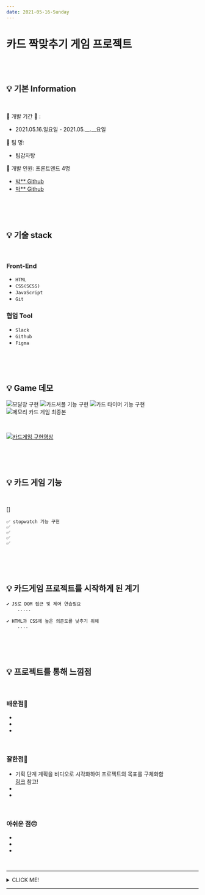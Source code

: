 ```yaml
---
date: 2021-05-16-Sunday
---
```

# 카드 짝맞추기 게임 프로젝트 

<br>
<br>

## 💡 기본 Information

<br>

📌 개발 기간 📆 : 
- 2021.05.16.일요일 - 2021.05.__.__요일   

📌 팀 명: 
- 팀감자탕   

📌 개발 인원: 프론트엔드 4명
- [박** Github](https://github.com/Nomankey/)
- [박** Github](https://github.com/ekfka4863/)

<br>
<br>
<br>

## 💡 기술 stack

<br>

### Front-End
- `HTML`
- `CSS(SCSS)`
- `JavaScript`
- `Git`

### 협업 Tool
- `Slack`
- `Github`
- `Figma`

<br>
<br>
<br>

## 💡 Game 데모 
![모달창 구현](https://user-images.githubusercontent.com/70094833/120061903-5a744d00-c09a-11eb-8ca5-4c52778cc8af.gif)
![카드셔플 기능 구현](https://user-images.githubusercontent.com/70094833/120061907-5c3e1080-c09a-11eb-8723-746e7979e405.gif)
![카드 타이머 기능 구현](https://user-images.githubusercontent.com/70094833/120061884-3a448e00-c09a-11eb-895d-4afef5514cec.gif)
![메모리 카드 게임 최종본](https://user-images.githubusercontent.com/70094833/120061908-5d6f3d80-c09a-11eb-8a58-25d274be631d.gif)

<br>

[![카드게임 구현영상](.png)](https://youtu.be/ "카드게임 구현영상")


<br>
<br>
<br>

## 💡 카드 게임 기능 
<br>

[]

	✅ stopwatch 기능 구현 
	✅ 
	✅ 
	✅ 
	✅ 

<br>
<br>
<br>

## 💡 카드게임 프로젝트를 시작하게 된 계기
	✔︎ JS로 DOM 접근 및 제어 연습필요 
		.....

	✔︎ HTML과 CSS에 높은 의존도를 낮추기 위해
		....


<br>
<br>
<br>

## 💡 프로젝트를 통해 느낌점 
<br>

### 배운점🧐
- 
-
-

<br>

### 잘한점👏
- 기획 단계 계획을 비디오로 시각화하여 프로젝트의 목표를 구체화함    
[링크](https://www.youtube.com/watch?v=QE6o_ZqyU9I) 참고!
-
-

<br>

### 아쉬운 점😔
- 
-
-

<br>


---
<details>
<summary>CLICK ME!</summary>

- cf. 
	- https://androphil.tistory.com/638?category=610258
	- https://www.youtube.com/watch?v=ZniVgo8U7ek 
	- https://imgflip.com/gif/5ambb3
	-

</details>


---